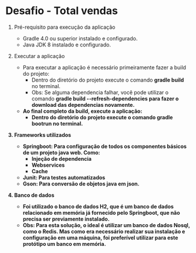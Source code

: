 # Desafio - Total vendas

1) Pré-requisito para execução da aplicação
    * Gradle 4.0 ou superior instalado e configurado.
   	* Java JDK 8 instalado e configurado.

2) Executar a aplicação
    * Para executar a aplicação é necessário primeiramente fazer a build do projeto:
      * Dentro do diretório do projeto execute o comando <strong>gradle build</strong> no terminal.
      * Obs: Se alguma dependencia falhar, você pode utilizar o comando <strong>gradle build --refresh-dependencies<strong> para fazer o download das dependencias novamente.
    * Ao final completo da build, execute a aplicação:
      * Dentro do diretório do projeto execute o comando <strong>gradle bootrun</strong> no terminal.

3) Frameworks utilizados
   * Springboot: Para configuração de todos os componentes básicos de um projeto java web. Como:
      * Injeção de dependencia
      * Webservices
      * Cache
   * Junit: Para testes automatizados
   * Gson: Para conversão de objetos java em json.
   
4) Banco de dados
   * Foi utilizado o banco de dados H2, que é um banco de dados relacionado em memória já fornecido pelo Springboot, que não precisa ser previamente instalado.
   * Obs: Para esta solução, o ideal é utilizar um banco de dados Nosql, como o Redis. Mas como era necessário realizar sua instalação e configuração em uma máquina, foi preferível utilizar para este protótipo um banco em memória.
